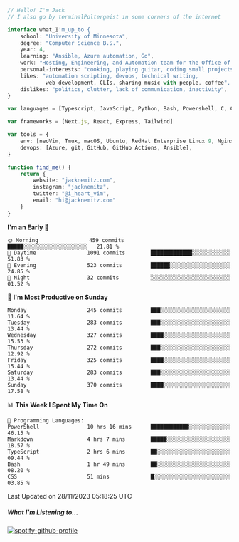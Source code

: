 ```typescript
// Hello! I'm Jack
// I also go by terminalPoltergeist in some corners of the internet

interface what_I'm_up_to {
    school: "University of Minnesota",
    degree: "Computer Science B.S.",
    year: 4,
    learning: "Ansible, Azure automation, Go",
    work: "Hosting, Engineering, and Automation team for the Office of Information Technology at UMN",
    personal-interests: "cooking, playing guitar, coding small projects",
    likes: "automation scripting, devops, technical writing,
            web development, CLIs, sharing music with people, coffee",
    dislikes: "politics, clutter, lack of communication, inactivity",
}

var languages = [Typescript, JavaScript, Python, Bash, Powershell, C, C++, HTML, CSS]

var frameworks = [Next.js, React, Express, Tailwind]

var tools = {
    env: [neoVim, Tmux, macOS, Ubuntu, RedHat Enterprise Linux 9, Nginx, DigitalOcean, Cloudflare],
    devops: [Azure, git, GitHub, GitHub Actions, Ansible],
}

function find_me() {
    return {
        website: "jacknemitz.com",
        instagram: "jacknemitz",
        twitter: "@i_heart_vim",
        email: "hi@jacknemitz.com"
    }
}
```

<!--START_SECTION:waka-->
**I'm an Early 🐤** 

```text
🌞 Morning                459 commits         █████░░░░░░░░░░░░░░░░░░░░   21.81 % 
🌆 Daytime                1091 commits        █████████████░░░░░░░░░░░░   51.83 % 
🌃 Evening                523 commits         ██████░░░░░░░░░░░░░░░░░░░   24.85 % 
🌙 Night                  32 commits          ░░░░░░░░░░░░░░░░░░░░░░░░░   01.52 % 
```
📅 **I'm Most Productive on Sunday** 

```text
Monday                   245 commits         ███░░░░░░░░░░░░░░░░░░░░░░   11.64 % 
Tuesday                  283 commits         ███░░░░░░░░░░░░░░░░░░░░░░   13.44 % 
Wednesday                327 commits         ████░░░░░░░░░░░░░░░░░░░░░   15.53 % 
Thursday                 272 commits         ███░░░░░░░░░░░░░░░░░░░░░░   12.92 % 
Friday                   325 commits         ████░░░░░░░░░░░░░░░░░░░░░   15.44 % 
Saturday                 283 commits         ███░░░░░░░░░░░░░░░░░░░░░░   13.44 % 
Sunday                   370 commits         ████░░░░░░░░░░░░░░░░░░░░░   17.58 % 
```


📊 **This Week I Spent My Time On** 

```text
💬 Programming Languages: 
PowerShell               10 hrs 16 mins      ████████████░░░░░░░░░░░░░   46.15 % 
Markdown                 4 hrs 7 mins        █████░░░░░░░░░░░░░░░░░░░░   18.57 % 
TypeScript               2 hrs 6 mins        ██░░░░░░░░░░░░░░░░░░░░░░░   09.44 % 
Bash                     1 hr 49 mins        ██░░░░░░░░░░░░░░░░░░░░░░░   08.20 % 
CSS                      51 mins             █░░░░░░░░░░░░░░░░░░░░░░░░   03.85 % 
```


 Last Updated on 28/11/2023 05:18:25 UTC
<!--END_SECTION:waka-->

##### What I'm Listening to...

[![spotify-github-profile](https://spotify-github-profile.vercel.app/api/view?uid=jack.nemitz&cover_image=true&show_offline=true&bar_color=53b14f&bar_color_cover=false&background_color=121212FF)](https://spotify-github-profile.vercel.app/api/view?uid=jack.nemitz&redirect=true)

